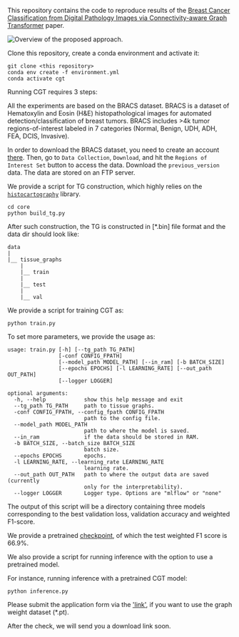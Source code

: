 

This repository contains the code to reproduce results of the [Breast Cancer Classification from Digital Pathology Images via Connectivity-aware Graph Transformer]() paper. 


![Overview of the proposed approach.](figs/overview.png)



Clone this repository, create a conda environment and activate it:

```
git clone <this repository>
conda env create -f environment.yml
conda activate cgt
```



Running CGT requires 3 steps:



All the experiments are based on the BRACS dataset. BRACS is a dataset of Hematoxylin and Eosin (H&E) histopathological images for automated detection/classification of breast tumors. BRACS includes >4k tumor regions-of-interest labeled in 7 categories (Normal, Benign, UDH, ADH, FEA, DCIS, Invasive). 

In order to download the BRACS dataset, you need to create an account [there](https://www.bracs.icar.cnr.it/). Then, go to `Data Collection`, `Download`, and hit the `Regions of Interest Set` button to access the data. Download the `previous_version` data. The data are stored on an FTP server. 



We provide a script for TG construction, which highly relies on the [`histocartography`](https://github.com/histocartography/histocartography) library.

```
cd core
python build_tg.py
```

After such construction, the TG is constructed in [*.bin] file format and the data dir should look like:

```
data
|
|__ tissue_graphs
    |
    |__ train
    |
    |__ test
    |
    |__ val
```



We provide a script for training CGT as:

```
python train.py
```

To set more parameters, we provide the usage as:

```
usage: train.py [-h] [--tg_path TG_PATH]
                [-conf CONFIG_FPATH]
                [--model_path MODEL_PATH] [--in_ram] [-b BATCH_SIZE]
                [--epochs EPOCHS] [-l LEARNING_RATE] [--out_path OUT_PATH]
                [--logger LOGGER]

optional arguments:
  -h, --help            show this help message and exit
  --tg_path TG_PATH     path to tissue graphs.
  -conf CONFIG_FPATH, --config_fpath CONFIG_FPATH
                        path to the config file.
  --model_path MODEL_PATH
                        path to where the model is saved.
  --in_ram              if the data should be stored in RAM.
  -b BATCH_SIZE, --batch_size BATCH_SIZE
                        batch size.
  --epochs EPOCHS       epochs.
  -l LEARNING_RATE, --learning_rate LEARNING_RATE
                        learning rate.
  --out_path OUT_PATH   path to where the output data are saved (currently
                        only for the interpretability).
  --logger LOGGER       Logger type. Options are "mlflow" or "none"
```

The output of this script will be a directory containing three models corresponding to the best validation loss, validation accuracy and weighted F1-score. 



We provide a pretrained [checkpoint](./core/logs), of which the test weighted F1 score is 66.9%.

We also provide a script for running inference with the option to use a pretrained model.

For instance, running inference with a pretrained CGT model: 

```
python inference.py
```

Please submit the application form via the ['link'](https://forms.gle/GFmHzzwpSjpK4WK17), if you want to use the graph weight dataset (*.pt).

After the check, we will send you a download link soon.








